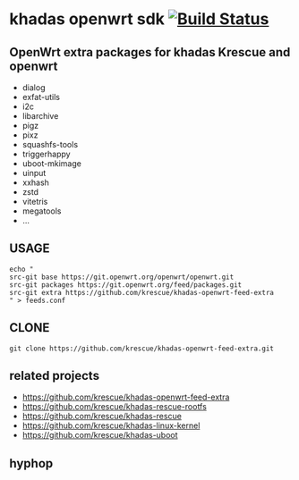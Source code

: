 # khadas openwrt sdk [![Build Status](https://travis-ci.org/krescue/khadas-openwrt-sdk.svg?branch=master)](https://travis-ci.org/krescue/khadas-openwrt-sdk)

## OpenWrt extra packages for khadas Krescue and openwrt 

+ dialog
+ exfat-utils
+ i2c
+ libarchive
+ pigz
+ pixz
+ squashfs-tools
+ triggerhappy
+ uboot-mkimage
+ uinput
+ xxhash
+ zstd
+ vitetris
+ megatools
+ ...

## USAGE

```
echo "
src-git base https://git.openwrt.org/openwrt/openwrt.git
src-git packages https://git.openwrt.org/feed/packages.git
src-git extra https://github.com/krescue/khadas-openwrt-feed-extra
" > feeds.conf
```

## CLONE

```
git clone https://github.com/krescue/khadas-openwrt-feed-extra.git
```

## related projects

+ https://github.com/krescue/khadas-openwrt-feed-extra
+ https://github.com/krescue/khadas-rescue-rootfs
+ https://github.com/krescue/khadas-rescue
+ https://github.com/krescue/khadas-linux-kernel
+ https://github.com/krescue/khadas-uboot

## hyphop ##
